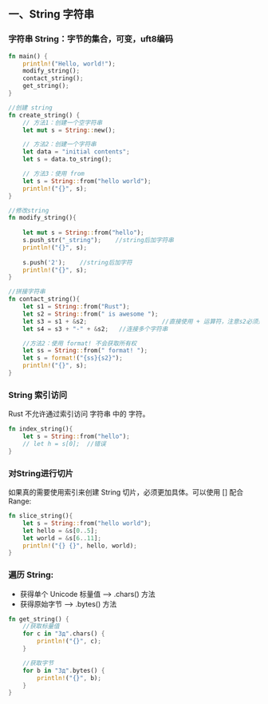 ## 一、String 字符串  
### 字符串 String：字节的集合，可变，uft8编码  

```rust
fn main() {
    println!("Hello, world!");
    modify_string();
    contact_string();
    get_string();
}

//创建 string
fn create_string() {
    // 方法1：创建一个空字符串
    let mut s = String::new();

    // 方法2：创建一个字符串
    let data = "initial contents";
    let s = data.to_string();

    // 方法3：使用 from
    let s = String::from("hello world");
    println!("{}", s);
}

//修改string
fn modify_string(){
    
    let mut s = String::from("hello");
    s.push_str("_string");    //string后加字符串
    println!("{}", s);
    
    s.push('2');    //string后加字符
    println!("{}", s);
}

//拼接字符串
fn contact_string(){
    let s1 = String::from("Rust");
    let s2 = String::from(" is awesome ");
    let s3 = s1 + &s2;                     //直接使用 + 运算符，注意s2必须是 &s2
    let s4 = s3 + "-" + &s2;   //连接多个字符串

    //方法2：使用 format! 不会获取所有权
    let ss = String::from(" format! ");
    let s = format!("{ss}{s2}");
    println!("{}", s);
}
```

### String 索引访问   
 Rust 不允许通过索引访问 字符串 中的 字符。   
```rust
fn index_string(){
    let s = String::from("hello");
    // let h = s[0];  //错误
}
```
### 对String进行切片   
如果真的需要使用索引来创建 String 切片，必须更加具体。可以使用 [] 配合 Range:  
```rust
fn slice_string(){
    let s = String::from("hello world");
    let hello = &s[0..5];
    let world = &s[6..11];
    println!("{} {}", hello, world);
}
```
### 遍历 String:   
- 获得单个 Unicode 标量值 --> .chars() 方法  
- 获得原始字节 --> .bytes() 方法  

```rust
fn get_string() {
    //获取标量值
    for c in "Зд".chars() {
        println!("{}", c);
    }

    //获取字节
    for b in "Зд".bytes() {
        println!("{}", b);
    }
}
```
